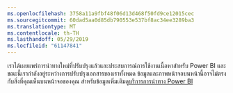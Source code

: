 ```yaml
---
ms.openlocfilehash: 3758a11a9fbf48f06d13d468f50fd9ce12015cec
ms.sourcegitcommit: 60dad5aa0d85db790553e537bf8ac34ee3289ba3
ms.translationtype: MT
ms.contentlocale: th-TH
ms.lasthandoff: 05/29/2019
ms.locfileid: "61147841"
---
```

เราได้เผยแพร่การนำทางใหม่ที่ปรับปรุงแล้วและประสบการณ์การใช้งานเนื้อหาสำหรับ Power BI และขณะนี้เรากำลังอยู่ระหว่างการปรับปรุงเอกสารของเราทั้งหมด
ข้อมูลและภาพหน้าจอบนหน้านี้อาจไม่ตรงกับสิ่งที่คุณเห็นบนหน้าจอของคุณ สำหรับข้อมูลเพิ่มเติมดู[บริการการนำทาง Power BI](../consumer/end-user-experience.md)</font>

